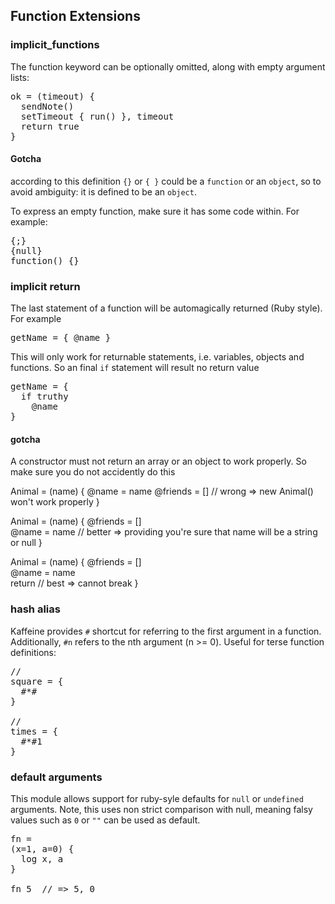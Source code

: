 ## Function Extensions


### implicit_functions

The function keyword can be optionally omitted, along with empty argument lists:

<pre>
ok = (timeout) {
  sendNote()
  setTimeout { run() }, timeout
  return true
}
</pre>
	
#### Gotcha
according to this definition <code>{}</code> or <code>{ }</code> could be a <code>function</code> or an <code>object</code>, so to avoid ambiguity:
it is defined to be an <code>object</code>. 

To express an empty function, make sure it has some code within. For example:

<pre>
{;}
{null}
function() {}
</pre>


### implicit return

The last statement of a function will be automagically returned (Ruby style). For example

<pre>
getName = { @name } 
</pre>

This will only work for returnable statements, i.e. variables, objects and functions. So an final <code>if</code> statement will result no return value

<pre>
getName = { 
  if truthy 
    @name 
} 
</pre>

#### gotcha

A constructor must not return an array or an object to work properly. So make sure you do not accidently do this

Animal = (name) {
  @name = name 
  @friends = []  // wrong => new Animal() won't work properly
}

Animal = (name) {
  @friends = []  
  @name = name   // better => providing you're sure that name will be a string or null
}

Animal = (name) {
  @friends = []  
  @name = name   
  return         // best => cannot break
}

### hash alias

Kaffeine provides <code>#</code> shortcut for referring to the first argument in a function. 
Additionally, <code>#n</code> refers to the nth argument (n >= 0). Useful for terse function definitions:

<pre>
//
square = { 
  #*# 
}

//
times = { 
  #*#1 
}
</pre>


### default arguments

This module allows support for ruby-syle defaults for <code>null</code> or <code>undefined</code> arguments. 
Note, this uses non strict comparison with null, meaning falsy values such as <code>0</code> or <code>""</code> can be used as default.

<pre>
fn = 
(x=1, a=0) {
  log x, a
}

fn 5  // => 5, 0
</pre>
